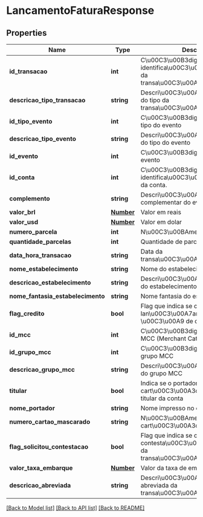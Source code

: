 # LancamentoFaturaResponse

## Properties
Name | Type | Description | Notes
------------ | ------------- | ------------- | -------------
**id_transacao** | **int** | C\u00C3\u00B3digo de identifica\u00C3\u00A7\u00C3\u00A3o da transa\u00C3\u00A7\u00C3\u00A3o | [optional] 
**descricao_tipo_transacao** | **string** | Descri\u00C3\u00A7\u00C3\u00A3o do tipo da transa\u00C3\u00A7\u00C3\u00A3o | [optional] 
**id_tipo_evento** | **int** | C\u00C3\u00B3digo identificador do tipo do evento | [optional] 
**descricao_tipo_evento** | **string** | Descri\u00C3\u00A7\u00C3\u00A3o do tipo do evento | [optional] 
**id_evento** | **int** | C\u00C3\u00B3digo identificador do evento | [optional] 
**id_conta** | **int** | C\u00C3\u00B3digo de identifica\u00C3\u00A7\u00C3\u00A3o da conta. | [optional] 
**complemento** | **string** | Descri\u00C3\u00A7\u00C3\u00A3o complementar do evento | [optional] 
**valor_brl** | [**Number**](Number.md) | Valor em reais | [optional] 
**valor_usd** | [**Number**](Number.md) | Valor em dolar | [optional] 
**numero_parcela** | **int** | N\u00C3\u00BAmero da parcela | [optional] 
**quantidade_parcelas** | **int** | Quantidade de parcelas | [optional] 
**data_hora_transacao** | **string** | Data da transa\u00C3\u00A7\u00C3\u00A3o | [optional] 
**nome_estabelecimento** | **string** | Nome do estabelecimento | [optional] 
**descricao_estabelecimento** | **string** | Descri\u00C3\u00A7\u00C3\u00A3o do estabelecimento | [optional] 
**nome_fantasia_estabelecimento** | **string** | Nome fantasia do estabelecimento | [optional] 
**flag_credito** | **bool** | Flag que indica se o lan\u00C3\u00A7amento \u00C3\u00A9 de cr\u00C3\u00A9dito | [optional] 
**id_mcc** | **int** | C\u00C3\u00B3digo identificador do MCC (Merchant Category Codes) | [optional] 
**id_grupo_mcc** | **int** | C\u00C3\u00B3digo identificador do grupo MCC | [optional] 
**descricao_grupo_mcc** | **string** | Descri\u00C3\u00A7\u00C3\u00A3o do grupo MCC | [optional] 
**titular** | **bool** | Indica se o portador do cart\u00C3\u00A3o \u00C3\u00A9 o titular da conta | [optional] 
**nome_portador** | **string** | Nome impresso no cart\u00C3\u00A3o | [optional] 
**numero_cartao_mascarado** | **string** | N\u00C3\u00BAmero do cart\u00C3\u00A3o mascarado | [optional] 
**flag_solicitou_contestacao** | **bool** | Flag que indica se o cliente solicitou contesta\u00C3\u00A7\u00C3\u00A3o da transa\u00C3\u00A7\u00C3\u00A3o | [optional] 
**valor_taxa_embarque** | [**Number**](Number.md) | Valor da taxa de embarque | [optional] 
**descricao_abreviada** | **string** | Descri\u00C3\u00A7\u00C3\u00A3o abreviada da transa\u00C3\u00A7\u00C3\u00A3o | [optional] 

[[Back to Model list]](../README.md#documentation-for-models) [[Back to API list]](../README.md#documentation-for-api-endpoints) [[Back to README]](../README.md)


